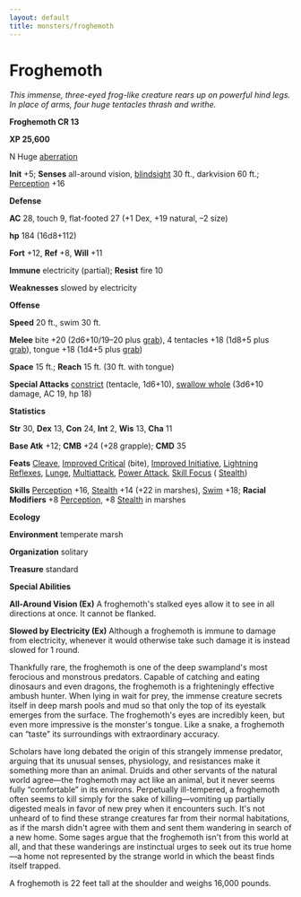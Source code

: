 ```yaml
---
layout: default
title: monsters/froghemoth
---
```

# Froghemoth

_This immense, three-eyed frog-like creature rears up on powerful hind legs. In place of arms, four huge tentacles thrash and writhe._

**Froghemoth CR 13**

**XP 25,600**

N Huge [aberration](creatureTypes#_aberration)

**Init** +5; **Senses** all-around vision, [blindsight](universalMonsterRules#_blindsight) 30 ft., darkvision 60 ft.; [Perception](../skills/perception#_perception) +16

**Defense**

**AC** 28, touch 9, flat-footed 27 (+1 Dex, +19 natural, –2 size)

**hp** 184 (16d8+112)

**Fort** +12, **Ref** +8, **Will** +11

**Immune** electricity (partial); **Resist** fire 10

**Weaknesses** slowed by electricity

**Offense**

**Speed** 20 ft., swim 30 ft.

**Melee** bite +20 (2d6+10/19–20 plus [grab](universalMonsterRules#_grab)), 4 tentacles +18 (1d8+5 plus [grab](universalMonsterRules#_grab)), tongue +18 (1d4+5 plus [grab](universalMonsterRules#_grab))

**Space** 15 ft.; **Reach** 15 ft. (30 ft. with tongue)

**Special Attacks** [constrict](universalMonsterRules#_constrict) (tentacle, 1d6+10), [swallow whole](universalMonsterRules#_swallow-whole) (3d6+10 damage, AC 19, hp 18)

**Statistics**

**Str** 30, **Dex** 13, **Con** 24, **Int** 2, **Wis** 13, **Cha** 11

**Base Atk** +12; **CMB** +24 (+28 grapple); **CMD** 35

**Feats** [Cleave](../feats#_cleave), [Improved Critical](../feats#_improved-critical) (bite), [Improved Initiative](../feats#_improved-initiative), [Lightning Reflexes](../feats#_lightning-reflexes), [Lunge](../feats#_lunge), [Multiattack](monsterFeats#_multiattack), [Power Attack](../feats#_power-attack), [Skill Focus](../feats#_skill-focus) ( [Stealth](../skills/stealth#_stealth))

**Skills** [Perception](../skills/perception#_perception) +16, [Stealth](../skills/stealth#_stealth) +14 (+22 in marshes), [Swim](../skills/swim#_swim) +18; **Racial Modifiers** +8 [Perception](../skills/perception#_perception), +8 [Stealth](../skills/stealth#_stealth) in marshes

**Ecology**

**Environment** temperate marsh

**Organization** solitary

**Treasure** standard

**Special Abilities**

**All-Around Vision (Ex)** A froghemoth's stalked eyes allow it to see in all directions at once. It cannot be flanked.

**Slowed by Electricity (Ex)** Although a froghemoth is immune to damage from electricity, whenever it would otherwise take such damage it is instead slowed for 1 round.

Thankfully rare, the froghemoth is one of the deep swampland's most ferocious and monstrous predators. Capable of catching and eating dinosaurs and even dragons, the froghemoth is a frighteningly effective ambush hunter. When lying in wait for prey, the immense creature secrets itself in deep marsh pools and mud so that only the top of its eyestalk emerges from the surface. The froghemoth's eyes are incredibly keen, but even more impressive is the monster's tongue. Like a snake, a froghemoth can “taste” its surroundings with extraordinary accuracy.

Scholars have long debated the origin of this strangely immense predator, arguing that its unusual senses, physiology, and resistances make it something more than an animal. Druids and other servants of the natural world agree—the froghemoth may act like an animal, but it never seems fully “comfortable” in its environs. Perpetually ill-tempered, a froghemoth often seems to kill simply for the sake of killing—vomiting up partially digested meals in favor of new prey when it encounters such. It's not unheard of to find these strange creatures far from their normal habitations, as if the marsh didn't agree with them and sent them wandering in search of a new home. Some sages argue that the froghemoth isn't from this world at all, and that these wanderings are instinctual urges to seek out its true home—a home not represented by the strange world in which the beast finds itself trapped.

A froghemoth is 22 feet tall at the shoulder and weighs 16,000 pounds.

